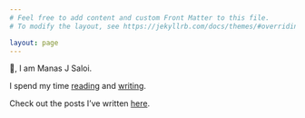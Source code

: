```yaml
---
# Feel free to add content and custom Front Matter to this file.
# To modify the layout, see https://jekyllrb.com/docs/themes/#overriding-theme-defaults

layout: page
---
```

👋, I am Manas J Saloi.

I spend my time [reading](https://www.goodreads.com/user/show/9698257-manas-saloi) and [writing](https://manassaloi.com/posts/).

Check out the posts I’ve written [here](https://manassaloi.com/posts/).
